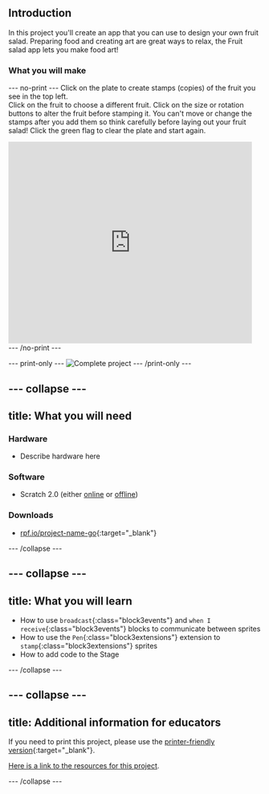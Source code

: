 ## Introduction
In this project you'll create an app that you can use to design your own fruit salad. Preparing food and creating art are great ways to relax, the Fruit salad app lets you make food art! 


### What you will make

--- no-print ---
Click on the plate to create stamps (copies) of the fruit you see in the top left.  
Click on the fruit to choose a different fruit. 
Click on the size or rotation buttons to alter the fruit before stamping it. 
You can't move or change the stamps after you add them so think carefully before laying out your fruit salad! 
Click the green flag to clear the plate and start again.

<div class="scratch-preview">
  <iframe allowtransparency="true" width="485" height="402" src="https://scratch.mit.edu/projects/embed/410040607/?autostart=false" frameborder="0"></iframe>
</div>
--- /no-print ---

--- print-only ---
![Complete project](images/showcasefc_static.png)
--- /print-only ---

--- collapse ---
---
title: What you will need
---
### Hardware

+ Describe hardware here

### Software

+ Scratch 2.0 (either [online](http://rpf.io/scratchon) or [offline](http://rpf.io/scratchoff))

### Downloads

+ [rpf.io/project-name-go](http://rpf.io/project-name-go){:target="_blank"}

--- /collapse ---

--- collapse ---
---
title: What you will learn
---

+ How to use `broadcast`{:class="block3events"} and `when I receive`{:class="block3events"} blocks to communicate between sprites
+ How to use the `Pen`{:class="block3extensions"} extension to `stamp`{:class="block3extensions"} sprites
+ How to add code to the Stage

--- /collapse ---

--- collapse ---
---
title: Additional information for educators
---

If you need to print this project, please use the [printer-friendly version](https://projects.raspberrypi.org/en/projects/project-name/print){:target="_blank"}.

[Here is a link to the resources for this project](http://rpf.io/project-name-go).

--- /collapse ---
